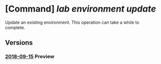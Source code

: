 # [Command] _lab environment update_

Update an existing environment. This operation can take a while to complete.

## Versions

### [2018-09-15](/Resources/mgmt-plane/L3N1YnNjcmlwdGlvbnMve30vcmVzb3VyY2Vncm91cHMve30vcHJvdmlkZXJzL21pY3Jvc29mdC5kZXZ0ZXN0bGFiL2xhYnMve30vdXNlcnMve30vZW52aXJvbm1lbnRzL3t9/2018-09-15.xml) **Preview**

<!-- mgmt-plane /subscriptions/{}/resourcegroups/{}/providers/microsoft.devtestlab/labs/{}/users/{}/environments/{} 2018-09-15 -->
